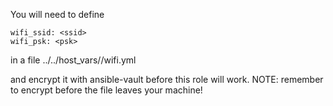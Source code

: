 You will need to define

    wifi_ssid: <ssid>
    wifi_psk: <psk>

in a file ../../host_vars/<hostname>/wifi.yml

and encrypt it with ansible-vault before this role will work. NOTE: remember to encrypt before the file leaves your machine!

